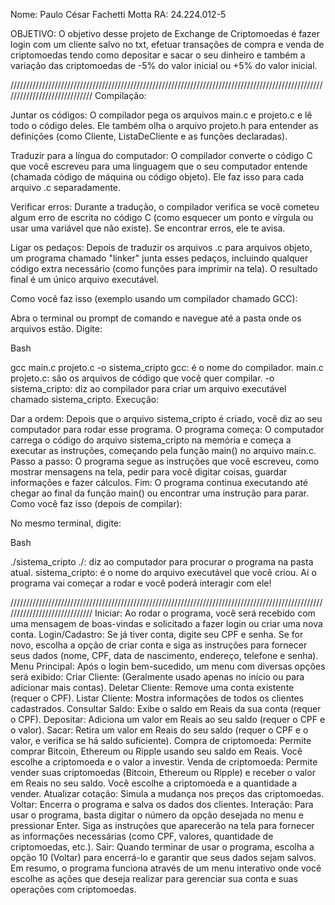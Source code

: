 Nome: Paulo César Fachetti Motta
RA: 24.224.012-5

OBJETIVO:
O objetivo desse projeto de Exchange de Criptomoedas é fazer login com um cliente salvo no txt, efetuar transações de compra e venda de criptomoedas tendo como depositar e sacar o seu dinheiro e também a variação das criptomoedas de -5% do valor inicial ou +5% do valor inicial.

/////////////////////////////////////////////////////////////////////////////////////////////////////////////////////////////
Compilação:

Juntar os códigos: O compilador pega os arquivos main.c e projeto.c e lê todo o código deles. Ele também olha o arquivo projeto.h para entender as definições (como Cliente, ListaDeCliente e as funções declaradas).

Traduzir para a língua do computador: O compilador converte o código C que você escreveu para uma linguagem que o seu computador entende (chamada código de máquina ou código objeto). Ele faz isso para cada arquivo .c separadamente.

Verificar erros: Durante a tradução, o compilador verifica se você cometeu algum erro de escrita no código C (como esquecer um ponto e vírgula ou usar uma variável que não existe). Se encontrar erros, ele te avisa.

Ligar os pedaços: Depois de traduzir os arquivos .c para arquivos objeto, um programa chamado "linker" junta esses pedaços, incluindo qualquer código extra necessário (como funções para imprimir na tela). O resultado final é um único arquivo executável.

Como você faz isso (exemplo usando um compilador chamado GCC):

Abra o terminal ou prompt de comando e navegue até a pasta onde os arquivos estão. Digite:

Bash

gcc main.c projeto.c -o sistema_cripto
gcc: é o nome do compilador.
main.c projeto.c: são os arquivos de código que você quer compilar.
-o sistema_cripto: diz ao compilador para criar um arquivo executável chamado sistema_cripto.
Execução:

Dar a ordem: Depois que o arquivo sistema_cripto é criado, você diz ao seu computador para rodar esse programa.
O programa começa: O computador carrega o código do arquivo sistema_cripto na memória e começa a executar as instruções, começando pela função main() no arquivo main.c.
Passo a passo: O programa segue as instruções que você escreveu, como mostrar mensagens na tela, pedir para você digitar coisas, guardar informações e fazer cálculos.
Fim: O programa continua executando até chegar ao final da função main() ou encontrar uma instrução para parar.
Como você faz isso (depois de compilar):

No mesmo terminal, digite:

Bash

./sistema_cripto
./: diz ao computador para procurar o programa na pasta atual.
sistema_cripto: é o nome do arquivo executável que você criou.
Aí o programa vai começar a rodar e você poderá interagir com ele!

/////////////////////////////////////////////////////////////////////////////////////////////////////////////////////////////
Iniciar: Ao rodar o programa, você será recebido com uma mensagem de boas-vindas e solicitado a fazer login ou criar uma nova conta.
Login/Cadastro:
Se já tiver conta, digite seu CPF e senha.
Se for novo, escolha a opção de criar conta e siga as instruções para fornecer seus dados (nome, CPF, data de nascimento, endereço, telefone e senha).
Menu Principal: Após o login bem-sucedido, um menu com diversas opções será exibido:
Criar Cliente: (Geralmente usado apenas no início ou para adicionar mais contas).
Deletar Cliente: Remove uma conta existente (requer o CPF).
Listar Cliente: Mostra informações de todos os clientes cadastrados.
Consultar Saldo: Exibe o saldo em Reais da sua conta (requer o CPF).
Depositar: Adiciona um valor em Reais ao seu saldo (requer o CPF e o valor).
Sacar: Retira um valor em Reais do seu saldo (requer o CPF e o valor, e verifica se há saldo suficiente).
Compra de criptomoeda: Permite comprar Bitcoin, Ethereum ou Ripple usando seu saldo em Reais. Você escolhe a criptomoeda e o valor a investir.
Venda de criptomoeda: Permite vender suas criptomoedas (Bitcoin, Ethereum ou Ripple) e receber o valor em Reais no seu saldo. Você escolhe a criptomoeda e a quantidade a vender.
Atualizar cotação: Simula a mudança nos preços das criptomoedas.
Voltar: Encerra o programa e salva os dados dos clientes.
Interação: Para usar o programa, basta digitar o número da opção desejada no menu e pressionar Enter. Siga as instruções que aparecerão na tela para fornecer as informações necessárias (como CPF, valores, quantidade de criptomoedas, etc.).
Sair: Quando terminar de usar o programa, escolha a opção 10 (Voltar) para encerrá-lo e garantir que seus dados sejam salvos.
Em resumo, o programa funciona através de um menu interativo onde você escolhe as ações que deseja realizar para gerenciar sua conta e suas operações com criptomoedas.